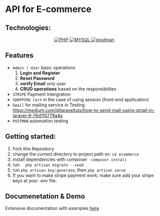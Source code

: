 # API for  E-commerce

## Technologies:

<p align="center">
    <a href="#">
        <img src="https://img.shields.io/badge/-PHP-f5f5f5?style=for-the-badge&amp;labelColor=grey&amp;logo=PHP&amp;logoColor=white" alt="PHP" style="max-width:100%;">
    </a>
    <a href="#">
        <img src="https://img.shields.io/badge/-MYSQL-075b9a?style=for-the-badge&amp;labelColor=black&amp;logo=Mysql&amp;logoColor=white" alt="MYSQL" style="max-width:100%;">
    </a>
    <a href="#">
        <img src="https://img.shields.io/badge/-Postman-F88C00?style=for-the-badge&amp;labelColor=black&amp;logo=postman&amp;logoColor=F88C00" alt="postman" style="max-width:100%;">
    </a>

</p>

## Features

- ` Admin | User ` basic operations
    1. **Login and Register**
    1. **Reset Password**
    1. **verify Email** only user
    1. **CRUD operations** based on the responsiblities
- ` STRIPE ` Payment Intergration
- ` SHOPPING Cart ` in the case of using session (front-end application)
- ` Gmail ` for mailing service in
  Testing https://medium.com/@laraveltuts/how-to-send-mail-using-gmail-in-laravel-9-76d110779a4a
- ` POSTMAN ` automation testing

## Getting started:

1. Fork this Repository
2. change the current directory to project path ex: ```cd ecommerce ```
3. install dependencies with composer ``` composer install```
4. run ```  php artisan migrate --seed```
5. run ```php artisan key:generate```, then ``` php artisan serve ```
6. If you want to make stripe payment work, make sure add your stripe keys at your .env file.  
## Documenetation & Demo

Extensive documentation with examples [here](https://documenter.getpostman.com/view/19363289/VUjMo5rT)
